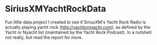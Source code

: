 # SiriusXMYachtRockData
Fun little data project I created to see if SiriusXM's Yacht Rock Radio is actually playing yacht rock (http://yachtornyacht.com), as defined by the Yacht or Nyacht list (maintained by the Yacht Rock Podcast). In a nutshell: not really, but read the report for more.
